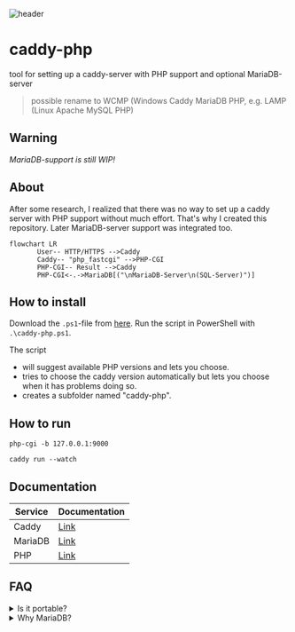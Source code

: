 ![header](https://user-images.githubusercontent.com/52013820/174985791-9bc8cc40-f924-402f-a287-e95fc9504f25.png)

# caddy-php

tool for setting up a caddy-server with PHP support and optional MariaDB-server

> possible rename to WCMP (Windows Caddy MariaDB PHP, e.g. LAMP (Linux Apache MySQL PHP)

## Warning

*MariaDB-support is still WIP!*

## About

After some research, I realized that there was no way to set up a caddy server with PHP support without much effort. That's why I created this repository. Later MariaDB-server support was integrated too.

```mermaid
flowchart LR
       User-- HTTP/HTTPS -->Caddy
       Caddy-- "php_fastcgi" -->PHP-CGI
       PHP-CGI-- Result -->Caddy
       PHP-CGI<-.->MariaDB[("\nMariaDB-Server\n(SQL-Server)")]
```

## How to install

Download the `.ps1`-file from [here](./src/). Run the script in PowerShell with `.\caddy-php.ps1`.

The script

- will suggest available PHP versions and lets you choose.
- tries to choose the caddy version automatically but lets you choose when it has problems doing so.
- creates a subfolder named "caddy-php".

## How to run

```
php-cgi -b 127.0.0.1:9000
```

```
caddy run --watch
```

## Documentation

| Service | Documentation |
| --- | --- |
| Caddy | [Link](https://caddyserver.com/docs/command-line) |
| MariaDB | [Link](https://mariadb.com/kb/en/documentation/) |
| PHP | [Link](https://www.php.net/manual/en/features.commandline.options.php) |

## FAQ

<details><summary>Is it portable?</summary>
<p>
       The services used by this project are configured to work portable. Move your installation where you want.
</p>
</details>

<!--
<details><summary></summary>
<p>
       
</p>
</details>
-->

<details><summary>Why MariaDB?</summary>
<p>
       MariaDB is a open-source fork of MySQL. MariaDB provides better performance and more features than MySQL.<br>
       <a href="https://www.guru99.com/mariadb-vs-mysql.html">More Information on this topic</a>
</p>
</details>
